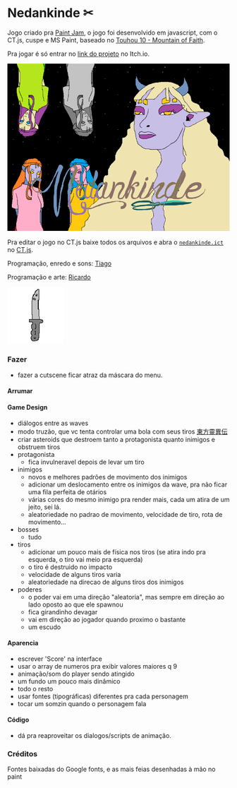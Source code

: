 # Nedankinde ✂

Jogo criado pra [Paint Jam](https://itch.io/jam/paint-jam-2021), o jogo foi desenvolvido em javascript, com o CT.js, cuspe e MS Paint, baseado no [Touhou 10 - Mountain of Faith](https://www.youtube.com/watch?v=ygM1rqNMGBo).

Pra jogar é só entrar no [link do projeto](https://mexerica.itch.io/nedankinde) no Itch.io.

![Nedankinde](/nedankinde/img/alguem_fundo.png)

Pra editar o jogo no CT.js baixe todos os arquivos e abra o [`nedankinde.ict`](/nedankinde.ict) no [CT.js](https://docs.ctjs.rocks/).

Programação, enredo e sons: [Tiago](https://github.com/mexerica)

Programação e arte: [Ricardo](https://github.com/sleiph)

![quinaife](/nedankinde/img/quinaife.png)


### Fazer

* fazer a cutscene ficar atraz da máscara do menu.

#### Arrumar

#### Game Design

* diálogos entre as waves
* modo truzão, que vc tenta controlar uma bola com seus tiros [東方靈異伝](https://www.youtube.com/watch?v=w3YmmdgcHb8)
* criar asteroids que destroem tanto a protagonista quanto inimigos e obstruem tiros
* protagonista
    - fica invulneravel depois de levar um tiro
* inimigos
    - novos e melhores padrões de movimento dos inimigos
    - adicionar um deslocamento entre os inimigos da wave, pra não ficar uma fila perfeita de otários
    - várias cores do mesmo inimigo pra render mais, cada um atira de um jeito, sei lá.
    - aleatoriedade no padrao de movimento, velocidade de tiro, rota de movimento...
* bosses
    - tudo
* tiros
    - adicionar um pouco mais de física nos tiros (se atira indo pra esquerda, o tiro vai meio pra esquerda)
    - o tiro é destruido no impacto
    - velocidade de alguns tiros varia
    - aleatoriedade na direcao de alguns tiros dos inimigos
* poderes
    - o poder vai em uma direção "aleatoria", mas sempre em direção ao lado oposto ao que ele spawnou
    - fica girandinho devagar
    - vai em direção ao jogador quando proximo o bastante
    - um escudo

#### Aparencia

* escrever 'Score' na interface
* usar o array de numeros pra exibir valores maiores q 9
* animação/som do player sendo atingido
* um fundo um pouco mais dinâmico
* todo o resto
* usar fontes (tipográficas) diferentes pra cada personagem
* tocar um somzin quando o personagem fala

#### Código

* dá pra reaproveitar os dialogos/scripts de animação.

### Créditos

Fontes baixadas do Google fonts, e as mais feias desenhadas à mão no paint
